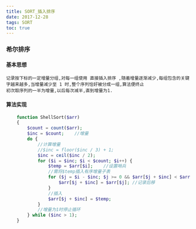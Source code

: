 ```yaml
---
title: SORT_插入排序
date: 2017-12-28
tags: SORT
toc: true
---
```


### 希尔排序
#### 基本思想
    记录按下标的一定增量分组,对每一组使用 直接插入排序 ,随着增量逐渐减少,每组包含的关键字越来越多,当增量减少至 1 时,整个序列恰好被分成一组,算法便终止
    初次取序列的一半为增量,以后每次减半,直到增量为1.

<!-- more -->

#### 算法实现
```php
    function ShellSort($arr)
    {
        $count = count($arr);
        $inc = $count;    //增量
        do {
            //计算增量
            //$inc = floor($inc / 3) + 1;
            $inc = ceil($inc / 2);
            for ($i = $inc; $i < $count; $i++) {
                $temp = $arr[$i];    //设置哨兵
                //需将$temp插入有序增量子表
                for ($j = $i - $inc; $j >= 0 && $arr[$j + $inc] < $arr[$j]; $j -= $inc) {
                    $arr[$j + $inc] = $arr[$j]; //记录后移
                }
                //插入
                $arr[$j + $inc] = $temp;
            }
            //增量为1时停止循环
        } while ($inc > 1);
    }
```